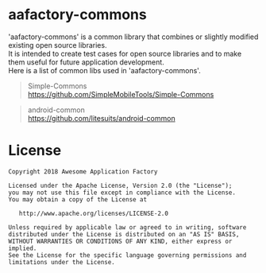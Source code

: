 # aafactory-commons
'aafactory-commons' is a common library that combines or slightly modified existing open source libraries.  
It is intended to create test cases for open source libraries and to make them useful for future application development.  
Here is a list of common libs used in 'aafactory-commons'.  
>Simple-Commons  
 https://github.com/SimpleMobileTools/Simple-Commons  
  
>android-common  
 https://github.com/litesuits/android-common

# License
```
Copyright 2018 Awesome Application Factory

Licensed under the Apache License, Version 2.0 (the "License");
you may not use this file except in compliance with the License.
You may obtain a copy of the License at

   http://www.apache.org/licenses/LICENSE-2.0

Unless required by applicable law or agreed to in writing, software
distributed under the License is distributed on an "AS IS" BASIS,
WITHOUT WARRANTIES OR CONDITIONS OF ANY KIND, either express or implied.
See the License for the specific language governing permissions and
limitations under the License.
```
